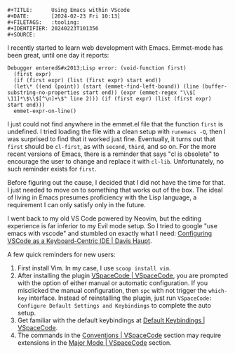 ```metadata
#+TITLE:      Using Emacs within VScode
#+DATE:       [2024-02-23 Fri 10:13]
#+FILETAGS:   :tooling:
#+IDENTIFIER: 20240223T101356
#+SOURCE: 
```

I recently started to learn web development with Emacs. Emmet-mode has been great, until one day it reports:

```elisp
Debugger entered&#x2013;Lisp error: (void-function first)
  (first expr)
  (if (first expr) (list (first expr) start end))
  (let\* ((end (point)) (start (emmet-find-left-bound)) (line (buffer-substring-no-properties start end)) (expr (emmet-regex "\\$[ \11]*\$\\$[^\n]+\$" line 2))) (if (first expr) (list (first expr) start end)))
  emmet-expr-on-line()
```

I just could not find anywhere in the emmet.el file that the function `first` is undefined. I tried loading the file with a clean setup with `runemacs -Q`, then I was surprised to find that it worked just fine. Eventually, it turns out that `first` should be `cl-first`, as with `second`, `third`, and so on. For the more recent versions of Emacs, there is a reminder that says "cl is obsolete" to encourage the user to change and replace it with `cl-lib`. Unfortunately, no such reminder exists for `first`.

Before figuring out the cause, I decided that I did not have the time for that. I just needed to move on to something that works out of the box. The ideal of living in Emacs presumes proficiency with the Lisp language, a requirement I can only satisfy only in the future. 

I went back to my old VS Code powered by Neovim, but the editing experience is far inferior to my Evil mode setup. So I tried to google "use emacs with vscode" and stumbled on exactly what I need: [Configuring VSCode as a Keyboard-Centric IDE | Davis Haupt](https://davi.sh/blog/2023/01/vscode-like-emacs/). 

A few quick reminders for new users: 

1.  First install Vim. In my case, I use `scoop install vim`.
2.  After installing the plugin [VSpaceCode | VSpaceCode](https://vspacecode.github.io/), you are prompted with the option of either manual or automatic configuration. If you misclicked the manual configuration, then `spc` with not trigger the `which-key` interface. Instead of reinstalling the plugin, just run `VSpaceCode: Configure Default Settings and Keybindings` to complete the auto setup.
3.  Get familiar with the default keybindings at [Default Keybindings | VSpaceCode](https://vspacecode.github.io/docs/default-keybindings).
4.  The commands in the [Conventions | VSpaceCode](https://vspacecode.github.io/docs/conventions) section may require extensions in the [Major Mode | VSpaceCode](https://vspacecode.github.io/docs/major-mode) section.

